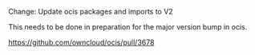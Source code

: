 Change: Update ocis packages and imports to V2

This needs to be done in preparation for the major version bump in ocis.

https://github.com/owncloud/ocis/pull/3678

